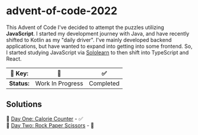 # **advent-of-code-2022**

This Advent of Code I've decided to attempt the puzzles utilizing **JavaScript**. I started my development journey with Java, and have recently shifted to Kotlin as my "daily driver". I've mainly developed backend applications, but have wanted to expand into getting into some frontend. So, I started studying JavaScript via [Sololearn](https://www.sololearn.com/learning/1024) to then shift into TypeScript and React. 

| 🔑 **Key:** | 🚧 | ✅ |
|--------|----|----|
| **Status:** | Work In Progress | Completed |

## Solutions

📌 [Day One: Calorie Counter](/day-1/) - ✅  
📌 [Day Two: Rock Paper Scissors](https://github.com/jordan-begian/advent-of-code-2022/tree/day-2/day-2) - 🚧
